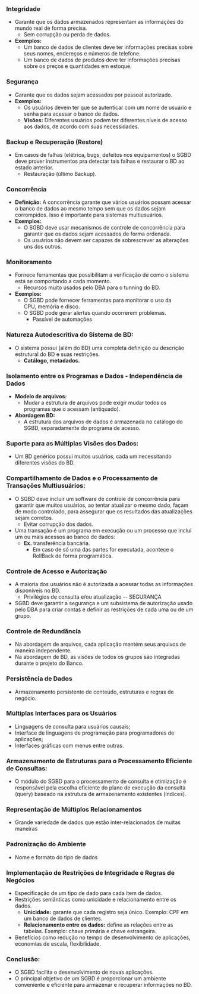 ### **Integridade**
- Garante que os dados armazenados representam as informações do mundo real de forma precisa.
	- Sem corrupção ou perda de dados.
- **Exemplos:**
    - Um banco de dados de clientes deve ter informações precisas sobre seus nomes, endereços e números de telefone.
    - Um banco de dados de produtos deve ter informações precisas sobre os preços e quantidades em estoque.
### **Segurança**
- Garante que os dados sejam acessados por pessoal autorizado.
- **Exemplos:**
    - Os usuários devem ter que se autenticar com um nome de usuário e senha para acessar o banco de dados.
    - **Visões:** Diferentes usuários podem ter diferentes níveis de acesso aos dados, de acordo com suas necessidades.
### **Backup e Recuperação (Restore)**
- Em casos de falhas (elétrica, bugs, defeitos nos equipamentos) o SGBD deve prover instrumentos pra detectar tais falhas e restaurar o BD ao estado anterior.
	- Restauração (último Backup).
### **Concorrência**
- **Definição:** A concorrência garante que vários usuários possam acessar o banco de dados ao mesmo tempo sem que os dados sejam corrompidos. Isso é importante para sistemas multiusuários.
- **Exemplos:**
    - O SGBD deve usar mecanismos de controle de concorrência para garantir que os dados sejam acessados de forma ordenada.
    - Os usuários não devem ser capazes de sobrescrever as alterações uns dos outros.
### **Monitoramento**
- Fornece ferramentas que possibilitam a verificação de como o sistema está se comportando a cada momento.
	- Recursos muito usados pelo DBA para o tunning do BD.
- **Exemplos:**
    - O SGBD pode fornecer ferramentas para monitorar o uso da CPU, memória e disco.
    - O SGBD pode gerar alertas quando ocorrerem problemas.
	    - Passível de automações
### **Natureza Autodescritiva do Sistema de BD:**
- O sistema possui (além do BD) uma completa definição ou descrição estrutural do BD e suas restrições.
	- **Catálogo, metadados.**
### **Isolamento entre os Programas e Dados - Independência de Dados**
- **Modelo de arquivos:** 
	- Mudar a estrutura de arquivos pode exigir mudar todos os programas que o acessam (antiquado).
- **Abordagem BD:** 
	- A estrutura dos arquivos de dados é armazenada no catálogo do SGBD, separadamente do programa de acesso.
### Suporte para as Múltiplas Visões dos Dados:
- Um BD genérico possui muitos usuários, cada um necessitando diferentes visões do BD.
### Compartilhamento de Dados e o Processamento de Transações Multiusuários:
- O SGBD deve incluir um software de controle de concorrência para garantir que muitos usuários, ao tentar atualizar o mesmo dado, façam de modo controlado, para assegurar que os resultados das atualizações sejam corretos.
	- Evitar corrupção dos dados.
- Uma transação é um programa em execução ou um processo que inclui um ou mais acessos ao banco de dados:
	- **Ex.** transferência bancária.
		- Em caso de só uma das partes for executada, acontece o RollBack de forma programática.
### Controle de Acesso e Autorização
- A maioria dos usuários não é autorizada a acessar todas as informações disponíveis no BD. 
	- Privilégios de consulta e/ou atualização -- SEGURANÇA 
- SGBD deve garantir a segurança e um subsistema de autorização usado pelo DBA para criar contas e definir as restrições de cada uma ou de um grupo.
### Controle de Redundância
- Na abordagem de arquivos, cada aplicação mantém seus arquivos de maneira independente.
- Na abordagem de BD, as visões de todos os grupos são integradas durante o projeto do Banco.
### Persistência de Dados
- Armazenamento persistente de conteúdo, estruturas e regras de negócio.
### Múltiplas Interfaces para os Usuários
- Linguagens de consulta para usuários causais;
- Interface de linguagens de programação para programadores de aplicações;
- Interfaces gráficas com menus entre outras.
### Armazenamento de Estruturas para o Processamento Eficiente de Consultas:
- O módulo do SGBD para o processamento de consulta e otimização é responsável pela escolha eficiente do plano de execução da consulta (query) baseado na estrutura de armazenamento existentes (índices).
### Representação de Múltiplos Relacionamentos
- Grande variedade de dados que estão inter-relacionados de muitas maneiras
### Padronização do Ambiente
- Nome e formato do tipo de dados
### Implementação de Restrições de Integridade e Regras de Negócios
- Especificação de um tipo de dado para cada item de dados.
- Restrições semânticas como unicidade e relacionamento entre os dados.
	- **Unicidade:** garante que cada registro seja único. Exemplo: CPF em um banco de dados de clientes.
	- **Relacionamento entre os dados:** define as relações entre as tabelas. Exemplo: chave primária e chave estrangeira.
- Benefícios como redução no tempo de desenvolvimento de aplicações, economias de escala, flexibilidade.
### Conclusão:
- O SGBD facilita o desenvolvimento de novas aplicações.
- O principal objetivo de um SGBD é proporcionar um ambiente conveniente e eficiente para armazenar e recuperar informações no BD.
